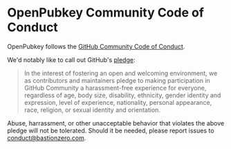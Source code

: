 # OpenPubkey Community Code of Conduct

OpenPubkey follows the [GitHub Community Code of Conduct](https://docs.github.com/en/site-policy/github-terms/github-community-code-of-conduct). 

We'd notably like to call out GitHub's [pledge](https://docs.github.com/en/site-policy/github-terms/github-community-code-of-conduct#pledge):

> In the interest of fostering an open and welcoming environment, we as contributors and maintainers pledge to making participation in GitHub Community a harassment-free experience for everyone, regardless of age, body size, disability, ethnicity, gender identity and expression, level of experience, nationality, personal appearance, race, religion, or sexual identity and orientation.

Abuse, harrassment, or other unacceptable behavior that violates the above pledge will not be tolerated. Should it be needed, please report issues to conduct@bastionzero.com.
